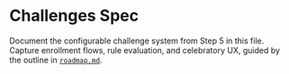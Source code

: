 # Challenges Spec

Document the configurable challenge system from Step 5 in this file. Capture enrollment flows, rule evaluation, and celebratory UX, guided by the outline in [`roadmap.md`](./roadmap.md#step-5--challenges-dailyweekly-missions-v050).
